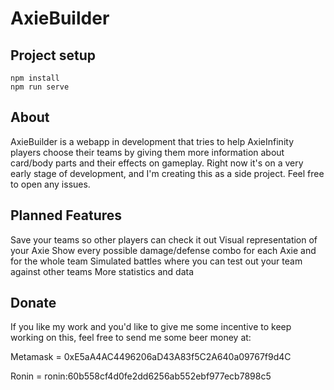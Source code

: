 # AxieBuilder

## Project setup
```
npm install
npm run serve
```
## About
AxieBuilder is a webapp in development that tries to help AxieInfinity players choose their teams by giving them more information about card/body parts and their effects on gameplay.
Right now it's on a very early stage of development, and I'm creating this as a side project.
Feel free to open any issues.

## Planned Features
Save your teams so other players can check it out
Visual representation of your Axie
Show every possible damage/defense combo for each Axie and for the whole team
Simulated battles where you can test out your team against other teams
More statistics and data


## Donate
If you like my work and you'd like to give me some incentive to keep working on this, feel free to send me some beer money at:

Metamask = 0xE5aA4AC4496206aD43A83f5C2A640a09767f9d4C

Ronin = ronin:60b558cf4d0fe2dd6256ab552ebf977ecb7898c5
